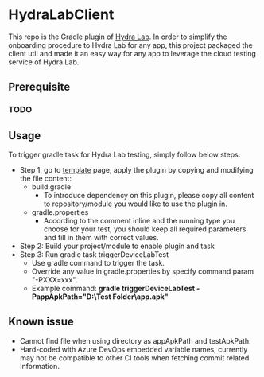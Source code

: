 # HydraLabClient
This repo is the Gradle plugin of [Hydra Lab](https://hydradevicenetwork.azurewebsites.net/portal/#/).
In order to simplify the onboarding procedure to Hydra Lab for any app, this project packaged the client util and made it an easy way for any app to leverage the cloud testing service of Hydra Lab.

## Prerequisite
### TODO

## Usage
To trigger gradle task for Hydra Lab testing, simply follow below steps:
- Step 1: go to [template](https://github.com/olivershen-wow/HydraLabClient/tree/main/template) page, apply the plugin by copying and modifying the file content:
  - build.gradle
    - To introduce dependency on this plugin, please copy all content to repository/module you would like to use the plugin in.
  - gradle.properties
    - According to the comment inline and the running type you choose for your test, you should keep all required parameters and fill in them with correct values.
- Step 2: Build your project/module to enable plugin and task
- Step 3: Run gradle task triggerDeviceLabTest
  - Use gradle command to trigger the task.
  - Override any value in gradle.properties by specify command param "-PXXX=xxx".
  - Example command: **gradle triggerDeviceLabTest -PappApkPath="D:\Test Folder\app.apk"**

## Known issue
- Cannot find file when using directory as appApkPath and testApkPath.
- Hard-coded with Azure DevOps embedded variable names, currently may not be compatible to other CI tools when fetching commit related information.